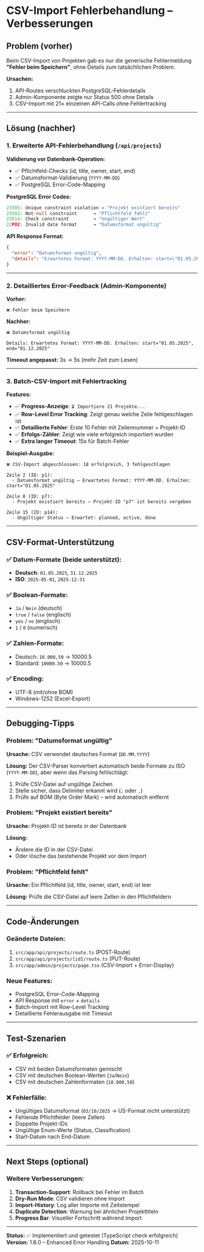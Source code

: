# CSV-Import Fehlerbehandlung – Verbesserungen

## Problem (vorher)
Beim CSV-Import von Projekten gab es nur die generische Fehlermeldung **"Fehler beim Speichern"**, ohne Details zum tatsächlichen Problem.

**Ursachen:**
1. API-Routes verschluckten PostgreSQL-Fehlerdetails
2. Admin-Komponente zeigte nur Status 500 ohne Details
3. CSV-Import mit 21× einzelnen API-Calls ohne Fehlertracking

---

## Lösung (nachher)

### 1. Erweiterte API-Fehlerbehandlung (`/api/projects`)

**Validierung vor Datenbank-Operation:**
- ✅ Pflichtfeld-Checks (id, title, owner, start, end)
- ✅ Datumsformat-Validierung (`YYYY-MM-DD`)
- ✅ PostgreSQL Error-Code-Mapping

**PostgreSQL Error Codes:**
```typescript
23505: Unique constraint violation → "Projekt existiert bereits"
23502: Not-null constraint      → "Pflichtfeld fehlt"
23514: Check constraint         → "Ungültiger Wert"
22P02: Invalid date format      → "Datumsformat ungültig"
```

**API Response Format:**
```json
{
  "error": "Datumsformat ungültig",
  "details": "Erwartetes Format: YYYY-MM-DD. Erhalten: start=\"01.05.2025\", end=\"01.12.2025\""
}
```

---

### 2. Detailliertes Error-Feedback (Admin-Komponente)

**Vorher:**
```
❌ Fehler beim Speichern
```

**Nachher:**
```
❌ Datumsformat ungültig

Details: Erwartetes Format: YYYY-MM-DD. Erhalten: start="01.05.2025", end="01.12.2025"
```

**Timeout angepasst:** 3s → 5s (mehr Zeit zum Lesen)

---

### 3. Batch-CSV-Import mit Fehlertracking

**Features:**
- ✅ **Progress-Anzeige**: `⏳ Importiere 21 Projekte...`
- ✅ **Row-Level Error Tracking**: Zeigt genau welche Zeile fehlgeschlagen ist
- ✅ **Detaillierte Fehler**: Erste 10 Fehler mit Zeilennummer + Projekt-ID
- ✅ **Erfolgs-Zähler**: Zeigt wie viele erfolgreich importiert wurden
- ✅ **Extra langer Timeout**: 15s für Batch-Fehler

**Beispiel-Ausgabe:**
```
❌ CSV-Import abgeschlossen: 18 erfolgreich, 3 fehlgeschlagen

Zeile 2 (ID: p1):
  - Datumsformat ungültig – Erwartetes Format: YYYY-MM-DD. Erhalten: start="01.05.2025"

Zeile 8 (ID: p7):
  - Projekt existiert bereits – Projekt-ID "p7" ist bereits vergeben

Zeile 15 (ID: p14):
  - Ungültiger Status – Erwartet: planned, active, done
```

---

## CSV-Format-Unterstützung

### ✅ Datum-Formate (beide unterstützt):
- **Deutsch**: `01.05.2025`, `31.12.2025`
- **ISO**: `2025-05-01`, `2025-12-31`

### ✅ Boolean-Formate:
- `Ja` / `Nein` (deutsch)
- `true` / `false` (englisch)
- `yes` / `no` (englisch)
- `1` / `0` (numerisch)

### ✅ Zahlen-Formate:
- Deutsch: `10.000,50` → 10000.5
- Standard: `10000.50` → 10000.5

### ✅ Encoding:
- UTF-8 (mit/ohne BOM)
- Windows-1252 (Excel-Export)

---

## Debugging-Tipps

### Problem: "Datumsformat ungültig"
**Ursache:** CSV verwendet deutsches Format (`DD.MM.YYYY`)

**Lösung:** Der CSV-Parser konvertiert automatisch beide Formate zu ISO (`YYYY-MM-DD`), aber wenn das Parsing fehlschlägt:
1. Prüfe CSV-Datei auf ungültige Zeichen
2. Stelle sicher, dass Delimiter erkannt wird (`;` oder `,`)
3. Prüfe auf BOM (Byte Order Mark) – wird automatisch entfernt

### Problem: "Projekt existiert bereits"
**Ursache:** Projekt-ID ist bereits in der Datenbank

**Lösung:**
- Ändere die ID in der CSV-Datei
- Oder lösche das bestehende Projekt vor dem Import

### Problem: "Pflichtfeld fehlt"
**Ursache:** Ein Pflichtfeld (id, title, owner, start, end) ist leer

**Lösung:** Prüfe die CSV-Datei auf leere Zellen in den Pflichtfeldern

---

## Code-Änderungen

### Geänderte Dateien:
1. `src/app/api/projects/route.ts` (POST-Route)
2. `src/app/api/projects/[id]/route.ts` (PUT-Route)
3. `src/app/admin/projects/page.tsx` (CSV-Import + Error-Display)

### Neue Features:
- PostgreSQL Error-Code-Mapping
- API Response mit `error` + `details`
- Batch-Import mit Row-Level Tracking
- Detaillierte Fehlerausgabe mit Timeout

---

## Test-Szenarien

### ✅ Erfolgreich:
- CSV mit beiden Datumsformaten gemischt
- CSV mit deutschen Boolean-Werten (`Ja`/`Nein`)
- CSV mit deutschen Zahlenformaten (`10.000,50`)

### ❌ Fehlerfälle:
- Ungültiges Datumsformat (`03/10/2025` → US-Format nicht unterstützt)
- Fehlende Pflichtfelder (leere Zellen)
- Doppelte Projekt-IDs
- Ungültige Enum-Werte (Status, Classification)
- Start-Datum nach End-Datum

---

## Next Steps (optional)

### Weitere Verbesserungen:
1. **Transaction-Support**: Rollback bei Fehler im Batch
2. **Dry-Run Mode**: CSV validieren ohne Import
3. **Import-History**: Log aller Importe mit Zeitstempel
4. **Duplicate Detection**: Warnung bei ähnlichen Projekttiteln
5. **Progress Bar**: Visueller Fortschritt während Import

---

**Status:** ✅ Implementiert und getestet (TypeScript check erfolgreich)
**Version:** 1.8.0 – Enhanced Error Handling
**Datum:** 2025-10-11
